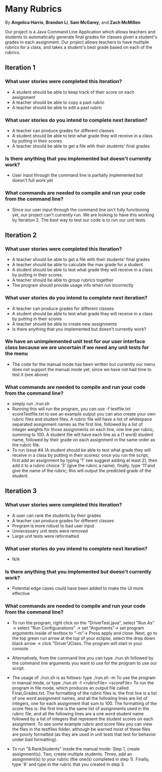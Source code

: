# Many Rubrics

By <b>Angelica Harris</b>, <b>Brandon Li</b>, <b>Sam McGarey</b>, and <b>Zach McMillen</b>

Our project is a Java Command Line Application which allows teachers and students to automatically generate final grades for classes given a student's grades in each assignment. Our project allows teachers to have multiple rubrics for a class, and takes a student's best grade based on each of the rubrics.

## Iteration 1

### What user stories were completed this iteration?
- A student should be able to keep track of their score on each assignment
- A teacher should be able to copy a past rubric
- A teacher should be able to edit a past rubric

### What user stories do you intend to complete next iteration?
- A teacher can produce grades for different classes
- A student should be able to test what grade they will receive in a class by putting in their scores
- A teacher should be able to get a file with their students' final grades

### Is there anything that you implemented but doesn't currently work?
- User input through the command line is partially implemented but doesn't full work yet

### What commands are needed to compile and run your code from the command line?
- Since our user input through the command line isn't fully functioning yet, our project can't currently run. We are looking to have this working by Iteration 2. The best way to test our code is to run our unit tests.

## Iteration 2

### What user stories were completed this iteration?
- A teacher should be able to get a file with their students' final grades
- A teacher should be able to calculate the max grade for a student
- A student should be able to test what grade they will receive in a class by putting in their scores.
- A teacher should be able to group rubrics together
- The program should provide usage info when run incorrectly

### What user stories do you intend to complete next iteration?
- A teacher can produce grades for different classes
- A student should be able to test what grade they will receive in a class by putting in their scores
- A teacher should be able to create new assignments
- Is there anything that you implemented but doesn't currently work?

### We have an unimplemented unit test for our user interface class because we are uncertain if we need any unit tests for the menu
- The code for the manual mode has been written but currently our menu does not support the manual mode yet, since we have not had time to test it (see above)

### What commands are needed to compile and run your code from the command line?
- simply run ./run.sh
- Running this will run the program, you can use -f testfile.txt scoreTestfile.txt to see an example output
you can also create your own rubric files and student files. A rubric file will have a list of whitespace separated assignment names as the first line, followed by a list of integer weights for those assignments on each line, one line per rubric, summing to 100. A student file will have each line as a (1 word) student name, followed by their grade on each assignment in the same order as the rubric file.
- To run Issue #4 (A student should be able to test what grade they will receive in a class by putting in their scores): once you run the script, first add an assignment by typing '1' (we suggest adding at least 2), then add it to a rubric choice '3' (give the rubric a name), finally, type '11'and give the name of the rubric; this will output the predicted grade of the student.

## Iteration 3

### What user stories were completed this iteration?
- A user can rank the students by their grades
- A teacher can produce grades for different classes
- Program is more robust to bad user input
- Unnecessary unit tests were removed
- Large unit tests were reformatted

### What user stories do you intend to complete next iteration?
- N/A

### Is there anything that you implemented but doesn't currently work?
- Potential edge cases could have been added to make the UI more effective

### What commands are needed to compile and run your code from the command line?
- To run the program, right click on the "DriverTest.java", select "Run As" -> select "Run Configuarations" -> set "Arguments"-> set program arguments inside of textbox to "-m"-> Press apply and close. Next, go to the top green run arrow at the top of your eclipse, select the drop down black arrow -> click "Driver"JClass. The program will start in your console.   
- Alternatively, from the command line you can type ./run.sh followed by the command line arguments you want to use for the program to use our script.
- The usage of ./run.sh is as follows: type
    ./run.sh -m
To use the program in manual mode, or type
    ./run.sh -f &lt;rubricFile&gt; &lt;scoreFile&gt;
To run the program in file mode, which produces an output file called Final_Grades.txt.
The formatting of the rubric files is: the first line is a list of one word assignment names, and all the following lines are list of integers, one for each assignment that sum to 100.
The formatting of the score files is: the first line is the same list of assignments used in the rubric file, and all the following lines are a one word student name followed by a list of integers that represent the student scores on each assignment. To see some example rubric and score files you can view the files in the testfiles folder, although be warned most of these files are poorly formatted (as they are used in unit tests that test for behavior under bad formatting).

- To run "8.RankStudents" inside the manual mode: Step 1, create assignment(s). Two, create multiple students. Three, add an assignment(s) to your rubric (the one(s) completed in step 1). Finally, type '8' and type in the rubric that you created in step 3. 
